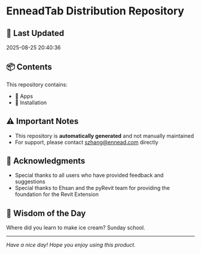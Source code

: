 # EnneadTab Distribution Repository

## 📅 Last Updated
2025-08-25 20:40:36



## 📦 Contents
This repository contains:
- 📂 Apps
- 📂 Installation

## ⚠️ Important Notes
- This repository is **automatically generated** and not manually maintained
- For support, please contact szhang@ennead.com directly

## 🙏 Acknowledgments
- Special thanks to all users who have provided feedback and suggestions
- Special thanks to Ehsan and the pyRevit team for providing the foundation for the Revit Extension

## 💭 Wisdom of the Day
Where did you learn to make ice cream? Sunday school.

---
*Have a nice day! Hope you enjoy using this product.*
